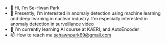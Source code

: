 - 👋 Hi, I’m Se-Hwan Park
- 👀 Presently, I’m interested in anomaly detection using machine learning and deep learning in nuclear industry. I'm especially interested in anomaly detection in surveillance video    
- 🌱 I’m currently learning AI course at KAERI, and AutoEncoder
- 📫 How to reach me sehawnpark69@gmail.com

<!---
Sehwanpark69/Sehwanpark69 is a ✨ special ✨ repository because its `README.md` (this file) appears on your GitHub profile.
You can click the Preview link to take a look at your changes.
--->
